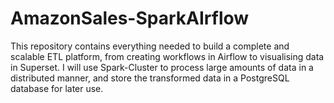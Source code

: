 # AmazonSales-SparkAIrflow
This repository contains everything needed to build a complete and scalable ETL platform, from creating workflows in Airflow to visualising data in Superset. I will use Spark-Cluster to process large amounts of data in a distributed manner, and store the transformed data in a PostgreSQL database for later use.
